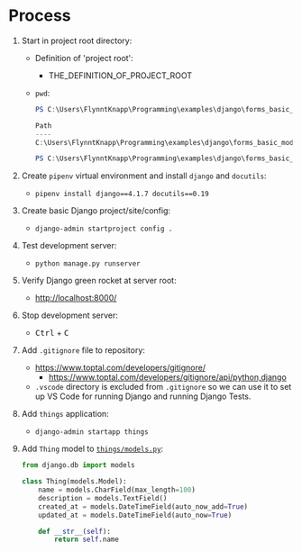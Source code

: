 # Process

1. Start in project root directory:

    * Definition of 'project root':
      * THE_DEFINITION_OF_PROJECT_ROOT
    * `pwd`:

      ```powershell
      PS C:\Users\FlynntKnapp\Programming\examples\django\forms_basic_model_form> pwd     

      Path
      ----
      C:\Users\FlynntKnapp\Programming\examples\django\forms_basic_model_form

      PS C:\Users\FlynntKnapp\Programming\examples\django\forms_basic_model_form>
      ```

1. Create `pipenv` virtual environment and install `django` and `docutils`:

    * `pipenv install django==4.1.7 docutils==0.19`

1. Create basic Django project/site/config:

    * `django-admin startproject config .`

1. Test development server:
  
      * `python manage.py runserver`

1. Verify Django green rocket at server root:

    * <http://localhost:8000/>

1. Stop development server:

    * <kbd>Ctrl</kbd> + <kbd>C</kbd>

1. Add `.gitignore` file to repository:

    * <https://www.toptal.com/developers/gitignore/>
      * <https://www.toptal.com/developers/gitignore/api/python,django>
    * `.vscode` directory is excluded from `.gitignore` so we can use it to set up VS Code for running Django and running Django Tests.

1. Add `things` application:

    * `django-admin startapp things`

1. Add `Thing` model to [`things/models.py`](../things/models.py):

    ```python
    from django.db import models

    class Thing(models.Model):
        name = models.CharField(max_length=100)
        description = models.TextField()
        created_at = models.DateTimeField(auto_now_add=True)
        updated_at = models.DateTimeField(auto_now=True)

        def __str__(self):
            return self.name
    ```
